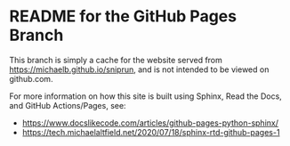 # README for the GitHub Pages Branch
This branch is simply a cache for the website served from https://michaelb.github.io/sniprun,
and is  not intended to be viewed on github.com.

For more information on how this site is built using Sphinx, Read the Docs, and GitHub Actions/Pages, see:
 * https://www.docslikecode.com/articles/github-pages-python-sphinx/
 * https://tech.michaelaltfield.net/2020/07/18/sphinx-rtd-github-pages-1
